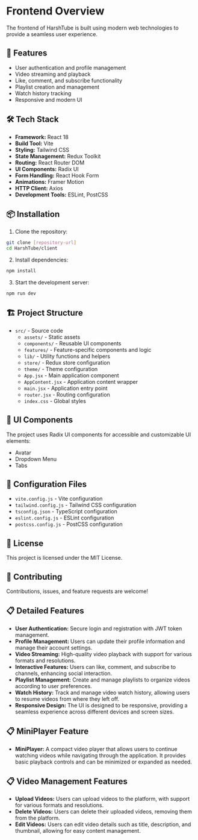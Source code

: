 # Frontend Overview

The frontend of HarshTube is built using modern web technologies to provide a seamless user experience.

## 🚀 Features
- User authentication and profile management
- Video streaming and playback
- Like, comment, and subscribe functionality
- Playlist creation and management
- Watch history tracking
- Responsive and modern UI

## 🛠️ Tech Stack
- **Framework:** React 18
- **Build Tool:** Vite
- **Styling:** Tailwind CSS
- **State Management:** Redux Toolkit
- **Routing:** React Router DOM
- **UI Components:** Radix UI
- **Form Handling:** React Hook Form
- **Animations:** Framer Motion
- **HTTP Client:** Axios
- **Development Tools:** ESLint, PostCSS

## 📦 Installation

1. Clone the repository:
```bash
git clone [repository-url]
cd HarshTube/client
```

2. Install dependencies:
```bash
npm install
```

3. Start the development server:
```bash
npm run dev
```

## 🏗️ Project Structure
- `src/` - Source code
  - `assets/` - Static assets
  - `components/` - Reusable UI components
  - `features/` - Feature-specific components and logic
  - `lib/` - Utility functions and helpers
  - `store/` - Redux store configuration
  - `theme/` - Theme configuration
  - `App.jsx` - Main application component
  - `AppContent.jsx` - Application content wrapper
  - `main.jsx` - Application entry point
  - `router.jsx` - Routing configuration
  - `index.css` - Global styles

## 🎨 UI Components
The project uses Radix UI components for accessible and customizable UI elements:
- Avatar
- Dropdown Menu
- Tabs

## 🔧 Configuration Files
- `vite.config.js` - Vite configuration
- `tailwind.config.js` - Tailwind CSS configuration
- `tsconfig.json` - TypeScript configuration
- `eslint.config.js` - ESLint configuration
- `postcss.config.js` - PostCSS configuration

## 📝 License
This project is licensed under the MIT License.

## 🤝 Contributing
Contributions, issues, and feature requests are welcome!

## 📋 Detailed Features
- **User Authentication:** Secure login and registration with JWT token management.
- **Profile Management:** Users can update their profile information and manage their account settings.
- **Video Streaming:** High-quality video playback with support for various formats and resolutions.
- **Interactive Features:** Users can like, comment, and subscribe to channels, enhancing social interaction.
- **Playlist Management:** Create and manage playlists to organize videos according to user preferences.
- **Watch History:** Track and manage video watch history, allowing users to resume videos from where they left off.
- **Responsive Design:** The UI is designed to be responsive, providing a seamless experience across different devices and screen sizes.

## 📋 MiniPlayer Feature
- **MiniPlayer:** A compact video player that allows users to continue watching videos while navigating through the application. It provides basic playback controls and can be minimized or expanded as needed.

## 📋 Video Management Features
- **Upload Videos:** Users can upload videos to the platform, with support for various formats and resolutions.
- **Delete Videos:** Users can delete their uploaded videos, removing them from the platform.
- **Edit Videos:** Users can edit video details such as title, description, and thumbnail, allowing for easy content management.
